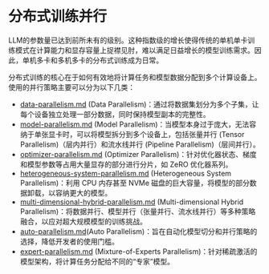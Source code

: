 # 分布式训练并行

LLM的参数量已达到前所未有的级别。这种指数级的增长使得传统的单机单卡训练模式在计算能力和显存容量上捉襟见肘，难以满足日益增长的模型训练需求。因此，单机多卡和多机多卡的分布式训练成为日常。

分布式训练的核心在于如何有效地将计算任务和模型数据分配到多个计算设备上。使用的并行策略主要可以分为以下几类：

* [data-parallelism.md](data-parallelism.md "mention") (Data Parallelism)：通过将数据集划分为多个子集，让每个设备独立处理一部分数据，同时保持模型副本的完整性。
* [model-parallelism.md](model-parallelism.md "mention") (Model Parallelism)：当模型本身过于庞大，无法容纳于单张显卡时，可以将模型拆分到多个设备上，包括张量并行 (Tensor Parallelism)（层内并行）和流水线并行 (Pipeline Parallelism)（层间并行）。
* [optimizer-parallelism.md](optimizer-parallelism.md "mention") (Optimizer Parallelism)：针对优化器状态、梯度和模型参数等占用大量显存的部分进行分片，如 ZeRO 优化器系列。
* [heterogeneous-system-parallelism.md](heterogeneous-system-parallelism.md "mention") (Heterogeneous System Parallelism)：利用 CPU 内存甚至 NVMe 磁盘的巨大容量，将模型的部分数据卸载，以容纳更大的模型。
* [multi-dimensional-hybrid-parallelism.md](multi-dimensional-hybrid-parallelism.md "mention") (Multi-dimensional Hybrid Parallelism)：将数据并行、模型并行（张量并行、流水线并行）等多种策略融合，以应对超大规模模型的训练挑战。
* [auto-parallelism.md](auto-parallelism.md "mention")(Auto Parallelism)：旨在自动化模型切分和并行策略的选择，降低开发者的使用门槛。
* [expert-parallelism.md](../../moe/expert-parallelism.md "mention") (Mixture-of-Experts Parallelism)：针对稀疏激活的模型架构，将计算任务分配给不同的“专家”模型。

